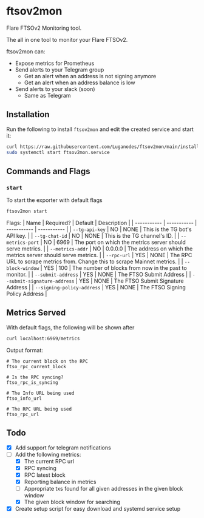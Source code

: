 # ftsov2mon
Flare FTSOv2 Monitoring tool.

The all in one tool to monitor your Flare FTSOv2.

ftsov2mon can:
- Expose metrics for Prometheus
- Send alerts to your Telegram group
    - Get an alert when an address is not signing anymore
    - Get an alert when an address balance is low
- Send alerts to your slack (soon)
    - Same as Telegram

## Installation
Run the following to install `ftsov2mon` and edit the created service and start it:
```bash
curl https://raw.githubusercontent.com/Luganodes/ftsov2mon/main/install.sh | sudo bash
sudo systemctl start ftsov2mon.service
```

## Commands and Flags
### `start`
To start the exporter with default flags
```bash
ftsov2mon start
```
Flags:
| Name | Required? | Default | Description |
| ----------- | ----------- | ----------- | ----------- |
| `--tg-api-key` | NO | NONE | This is the TG bot's API key. |
| `--tg-chat-id` | NO | NONE | This is the TG channel's ID. |
| `--metrics-port` | NO | 6969 | The port on which the metrics server should serve metrics. |
| `--metrics-addr` | NO | 0.0.0.0 | The address on which the metrics server should serve metrics. |
| `--rpc-url` | YES | NONE | The RPC URL to scrape metrics from. Change this to scrape Mainnet metrics. |
| `--block-window` | YES | 100 | The number of blocks from now in the past to monitor. |
| `--submit-address` | YES | NONE | The FTSO Submit Address |
| `--submit-signature-address` | YES | NONE | The FTSO Submit Signature Address |
| `--signing-policy-address` | YES | NONE | The FTSO Signing Policy Address |

## Metrics Served
With default flags, the following will be shown after
```bash
curl localhost:6969/metrics
```

Output format:
```
# The current block on the RPC
ftso_rpc_current_block

# Is the RPC syncing?
ftso_rpc_is_syncing

# The Info URL being used
ftso_info_url

# The RPC URL being used
ftso_rpc_url
```

## Todo
- [x] Add support for telegram notifications
- [ ] Add the following metrics:
    - [x] The current RPC url
    - [x] RPC syncing
    - [x] RPC latest block
    - [x] Reporting balance in metrics
    - [ ] Appropriate txs found for all given addresses in the given block window
    - [x] The given block window for searching
- [x] Create setup script for easy download and systemd service setup
